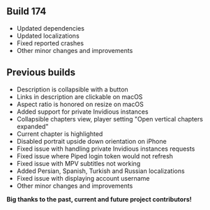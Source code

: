 ## Build 174
* Updated dependencies
* Updated localizations
* Fixed reported crashes
* Other minor changes and improvements

## Previous builds
* Description is collapsible with a button
* Links in description are clickable on macOS
* Aspect ratio is honored on resize on macOS
* Added support for private Invidious instances
* Collapsible chapters view, player setting "Open vertical chapters expanded"
* Current chapter is highlighted
* Disabled portrait upside down orientation on iPhone
* Fixed issue with handling private Invidious instances requests
* Fixed issue where Piped login token would not refresh
* Fixed issue with MPV subtitles not working
* Added Persian, Spanish, Turkish and Russian localizations
* Fixed issue with displaying account username
* Other minor changes and improvements

**Big thanks to the past, current and future project contributors!**
